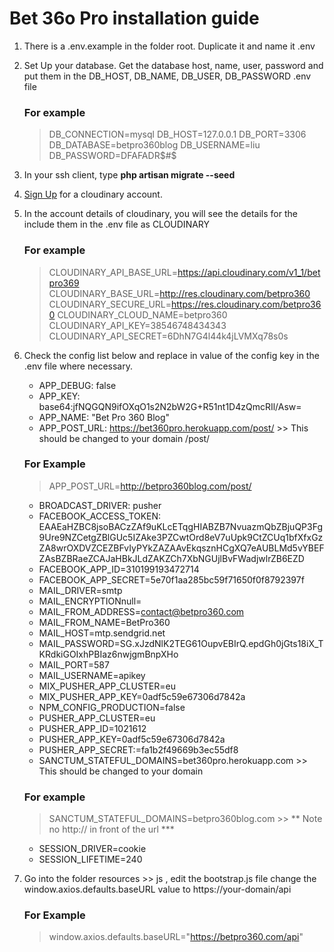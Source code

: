 # Bet 36o Pro installation guide

1. There is a .env.example in the folder root. Duplicate it and name it .env
2. Set Up your database. Get the database host, name, user, password and put them in the DB_HOST, DB_NAME, DB_USER, DB_PASSWORD .env file
    ### For example
    > DB_CONNECTION=mysql
    > DB_HOST=127.0.0.1
    > DB_PORT=3306
    > DB_DATABASE=betpro360blog
    > DB_USERNAME=liu
    > DB_PASSWORD=DFAFADR$#$

3. In your ssh client, type **php artisan migrate --seed**
4. [Sign Up](https://cloudinary.com/users/register/free) for a cloudinary account.
5. In the account details of cloudinary, you will see the details for the include them in the .env file as CLOUDINARY
    ### For example
    > CLOUDINARY_API_BASE_URL=https://api.cloudinary.com/v1_1/betpro369
    > CLOUDINARY_BASE_URL=http://res.cloudinary.com/betpro360
    > CLOUDINARY_SECURE_URL=https://res.cloudinary.com/betpro360
    > CLOUDINARY_CLOUD_NAME=betpro360
    > CLOUDINARY_API_KEY=38546748434343
    > CLOUDINARY_API_SECRET=6DhN7G4l44k4jLVMXq78s0s

6. Check the config list below and replace in value of the config key in the .env file where necessary.

    - APP_DEBUG:                false
    - APP_KEY:                  base64:jfNQGQN9ifOXqO1s2N2bW2G+R51nt1D4zQmcRIl/Asw=
    - APP_NAME:                 "Bet Pro 360 Blog"
    - APP_POST_URL:             https://bet360pro.herokuapp.com/post/ >> This should be changed to your domain /post/

    ### For Example
    > APP_POST_URL=http://betpro360blog.com/post/

    - BROADCAST_DRIVER:         pusher    
    - FACEBOOK_ACCESS_TOKEN:    EAAEaHZBC8jsoBACzZAf9uKLcETqgHIABZB7NvuazmQbZBjuQP3Fg9Ure9NZCetgZBlGUc5IZAke3PZCwtOrd8eV7uUpk9CtZCUq1bfXfxGzZA8wrOXDVZCEZBFvIyPYkZAZAAvEkqsznHCgXQ7eAUBLMd5vYBEFZAsBZBRaeZCAJaHBkJLdZAKZCh7XbNGUjlBvFWadjwlrZB6EZD
    - FACEBOOK_APP_ID=310199193472714
    - FACEBOOK_APP_SECRET=5e70f1aa285bc59f71650f0f8792397f    
    - MAIL_DRIVER=smtp
    - MAIL_ENCRYPTIONnull=
    - MAIL_FROM_ADDRESS=contact@betpro360.com
    - MAIL_FROM_NAME=BetPro360
    - MAIL_HOST=mtp.sendgrid.net
    - MAIL_PASSWORD=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
    - MAIL_PORT=587
    - MAIL_USERNAME=apikey
    - MIX_PUSHER_APP_CLUSTER=eu
    - MIX_PUSHER_APP_KEY=0adf5c59e67306d7842a
    - NPM_CONFIG_PRODUCTION=false
    - PUSHER_APP_CLUSTER=eu
    - PUSHER_APP_ID=1021612
    - PUSHER_APP_KEY=0adf5c59e67306d7842a
    - PUSHER_APP_SECRET:=fa1b2f49669b3ec55df8
    - SANCTUM_STATEFUL_DOMAINS=bet360pro.herokuapp.com >> This should be changed to your domain
    ### For example
    > SANCTUM_STATEFUL_DOMAINS=betpro360blog.com >> ** Note no http:// in front of the url ***
    - SESSION_DRIVER=cookie
    - SESSION_LIFETIME=240

7. Go into the folder resources >> js , edit the bootstrap.js file change the window.axios.defaults.baseURL value to https://your-domain/api
    ### For Example
    > window.axios.defaults.baseURL="https://betpro360.com/api"
